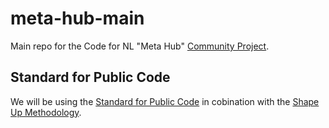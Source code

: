 # meta-hub-main
Main repo for the Code for NL "Meta Hub" [Community Project](https://www.codefor.nl/communityprojects).

## Standard for Public Code
We will be using the [Standard for Public Code](https://standard.publiccode.net/) in cobination with the [Shape Up Methodology](https://basecamp.com/shapeup).
